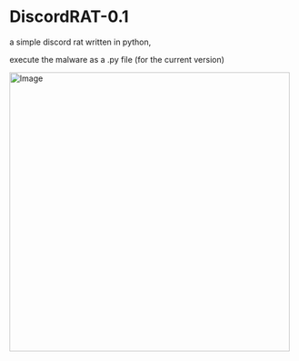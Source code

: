 # DiscordRAT-0.1
a simple discord rat written in python,

execute the malware as a .py file (for the current version)

<img width="493" height="491" alt="Image" src="https://github.com/user-attachments/assets/4838a1f0-3d8d-478b-b4f9-499edd124913" />
